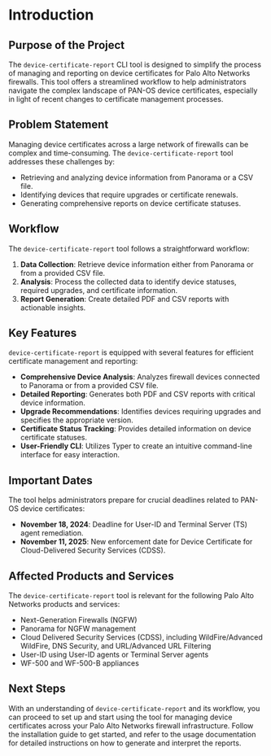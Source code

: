 # Introduction

## Purpose of the Project

The `device-certificate-report` CLI tool is designed to simplify the process of managing and reporting on device certificates for Palo Alto Networks firewalls. This tool offers a streamlined workflow to help administrators navigate the complex landscape of PAN-OS device certificates, especially in light of recent changes to certificate management processes.

## Problem Statement

Managing device certificates across a large network of firewalls can be complex and time-consuming. The `device-certificate-report` tool addresses these challenges by:

- Retrieving and analyzing device information from Panorama or a CSV file.
- Identifying devices that require upgrades or certificate renewals.
- Generating comprehensive reports on device certificate statuses.

## Workflow

The `device-certificate-report` tool follows a straightforward workflow:

1. **Data Collection**: Retrieve device information either from Panorama or from a provided CSV file.
2. **Analysis**: Process the collected data to identify device statuses, required upgrades, and certificate information.
3. **Report Generation**: Create detailed PDF and CSV reports with actionable insights.

## Key Features

`device-certificate-report` is equipped with several features for efficient certificate management and reporting:

- **Comprehensive Device Analysis**: Analyzes firewall devices connected to Panorama or from a provided CSV file.
- **Detailed Reporting**: Generates both PDF and CSV reports with critical device information.
- **Upgrade Recommendations**: Identifies devices requiring upgrades and specifies the appropriate version.
- **Certificate Status Tracking**: Provides detailed information on device certificate statuses.
- **User-Friendly CLI**: Utilizes Typer to create an intuitive command-line interface for easy interaction.

## Important Dates

The tool helps administrators prepare for crucial deadlines related to PAN-OS device certificates:

- **November 18, 2024**: Deadline for User-ID and Terminal Server (TS) agent remediation.
- **November 11, 2025**: New enforcement date for Device Certificate for Cloud-Delivered Security Services (CDSS).

## Affected Products and Services

The `device-certificate-report` tool is relevant for the following Palo Alto Networks products and services:

- Next-Generation Firewalls (NGFW)
- Panorama for NGFW management
- Cloud Delivered Security Services (CDSS), including WildFire/Advanced WildFire, DNS Security, and URL/Advanced URL Filtering
- User-ID using User-ID agents or Terminal Server agents
- WF-500 and WF-500-B appliances

## Next Steps

With an understanding of `device-certificate-report` and its workflow, you can proceed to set up and start using the tool for managing device certificates across your Palo Alto Networks firewall infrastructure. Follow the installation guide to get started, and refer to the usage documentation for detailed instructions on how to generate and interpret the reports.
